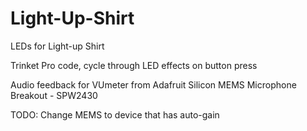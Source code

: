 # Light-Up-Shirt
LEDs for Light-up Shirt

Trinket Pro code, cycle through LED effects on button press

Audio feedback for VUmeter from Adafruit Silicon MEMS Microphone Breakout - SPW2430

TODO: Change MEMS to device that has auto-gain
